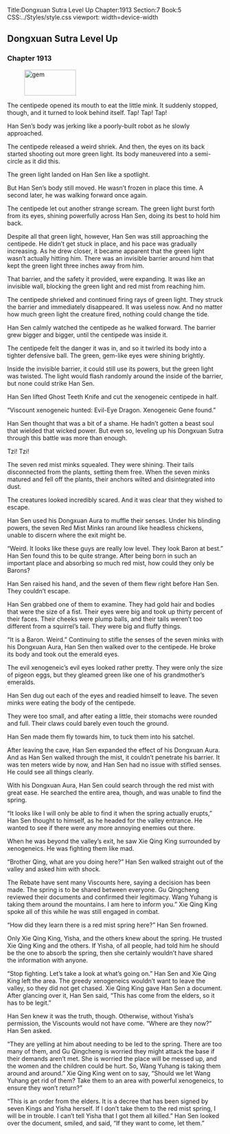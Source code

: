 Title:Dongxuan Sutra Level Up 
Chapter:1913 
Section:7 
Book:5 
CSS:../Styles/style.css 
viewport: width=device-width
  
## Dongxuan Sutra Level Up
### Chapter 1913 
<figure>
	<img src="../Images/gem.gif" alt="gem" id="gem" width="120" height="60" />
</figure>
  

  
  The centipede opened its mouth to eat the little mink. It suddenly stopped, though, and it turned to look behind itself. Tap! Tap! Tap!

Han Sen’s body was jerking like a poorly-built robot as he slowly approached.

The centipede released a weird shriek. And then, the eyes on its back started shooting out more green light. Its body maneuvered into a semi-circle as it did this.

The green light landed on Han Sen like a spotlight.

But Han Sen’s body still moved. He wasn’t frozen in place this time. A second later, he was walking forward once again.

The centipede let out another strange scream. The green light burst forth from its eyes, shining powerfully across Han Sen, doing its best to hold him back.

Despite all that green light, however, Han Sen was still approaching the centipede. He didn’t get stuck in place, and his pace was gradually increasing. As he drew closer, it became apparent that the green light wasn’t actually hitting him. There was an invisible barrier around him that kept the green light three inches away from him.

That barrier, and the safety it provided, were expanding. It was like an invisible wall, blocking the green light and red mist from reaching him.

The centipede shrieked and continued firing rays of green light. They struck the barrier and immediately disappeared. It was useless now. And no matter how much green light the creature fired, nothing could change the tide.

Han Sen calmly watched the centipede as he walked forward. The barrier grew bigger and bigger, until the centipede was inside it.

The centipede felt the danger it was in, and so it twirled its body into a tighter defensive ball. The green, gem-like eyes were shining brightly.

Inside the invisible barrier, it could still use its powers, but the green light was twisted. The light would flash randomly around the inside of the barrier, but none could strike Han Sen.

Han Sen lifted Ghost Teeth Knife and cut the xenogeneic centipede in half.

“Viscount xenogeneic hunted: Evil-Eye Dragon. Xenogeneic Gene found.”

Han Sen thought that was a bit of a shame. He hadn’t gotten a beast soul that wielded that wicked power. But even so, leveling up his Dongxuan Sutra through this battle was more than enough.

Tzi! Tzi!

The seven red mist minks squealed. They were shining. Their tails disconnected from the plants, setting them free. When the seven minks matured and fell off the plants, their anchors wilted and disintegrated into dust.

The creatures looked incredibly scared. And it was clear that they wished to escape.

Han Sen used his Dongxuan Aura to muffle their senses. Under his blinding powers, the seven Red Mist Minks ran around like headless chickens, unable to discern where the exit might be.

“Weird. It looks like these guys are really low level. They look Baron at best.” Han Sen found this to be quite strange. After being born in such an important place and absorbing so much red mist, how could they only be Barons?

Han Sen raised his hand, and the seven of them flew right before Han Sen. They couldn’t escape.

Han Sen grabbed one of them to examine. They had gold hair and bodies that were the size of a fist. Their eyes were big and took up thirty percent of their faces. Their cheeks were plump balls, and their tails weren’t too different from a squirrel’s tail. They were big and fluffy things.

“It is a Baron. Weird.” Continuing to stifle the senses of the seven minks with his Dongxuan Aura, Han Sen then walked over to the centipede. He broke its body and took out the emerald eyes.

The evil xenogeneic’s evil eyes looked rather pretty. They were only the size of pigeon eggs, but they gleamed green like one of his grandmother’s emeralds.

Han Sen dug out each of the eyes and readied himself to leave. The seven minks were eating the body of the centipede.

They were too small, and after eating a little, their stomachs were rounded and full. Their claws could barely even touch the ground.

Han Sen made them fly towards him, to tuck them into his satchel.

After leaving the cave, Han Sen expanded the effect of his Dongxuan Aura. And as Han Sen walked through the mist, it couldn’t penetrate his barrier. It was ten meters wide by now, and Han Sen had no issue with stifled senses. He could see all things clearly.

With his Dongxuan Aura, Han Sen could search through the red mist with great ease. He searched the entire area, though, and was unable to find the spring.

“It looks like I will only be able to find it when the spring actually erupts,” Han Sen thought to himself, as he headed for the valley entrance. He wanted to see if there were any more annoying enemies out there.

When he was beyond the valley’s exit, he saw Xie Qing King surrounded by xenogeneics. He was fighting them like mad.

“Brother Qing, what are you doing here?” Han Sen walked straight out of the valley and asked him with shock.

The Rebate have sent many Viscounts here, saying a decision has been made. The spring is to be shared between everyone. Gu Qingcheng reviewed their documents and confirmed their legitimacy. Wang Yuhang is taking them around the mountains. I am here to inform you.” Xie Qing King spoke all of this while he was still engaged in combat.

“How did they learn there is a red mist spring here?” Han Sen frowned.

Only Xie Qing King, Yisha, and the others knew about the spring. He trusted Xie Qing King and the others. If Yisha, of all people, had told him he should be the one to absorb the spring, then she certainly wouldn’t have shared the information with anyone.

“Stop fighting. Let’s take a look at what’s going on.” Han Sen and Xie Qing King left the area. The greedy xenogeneics wouldn’t want to leave the valley, so they did not get chased. Xie Qing King gave Han Sen a document. After glancing over it, Han Sen said, “This has come from the elders, so it has to be legit.”

Han Sen knew it was the truth, though. Otherwise, without Yisha’s permission, the Viscounts would not have come. “Where are they now?” Han Sen asked.

“They are yelling at him about needing to be led to the spring. There are too many of them, and Gu Qingcheng is worried they might attack the base if their demands aren’t met. She is worried the place will be messed up, and the women and the children could be hurt. So, Wang Yuhang is taking them around and around.” Xie Qing King went on to say, “Should we let Wang Yuhang get rid of them? Take them to an area with powerful xenogeneics, to ensure they won’t return?”

“This is an order from the elders. It is a decree that has been signed by seven Kings and Yisha herself. If I don’t take them to the red mist spring, I will be in trouble. I can’t tell Yisha that I got them all killed.” Han Sen looked over the document, smiled, and said, “If they want to come, let them.”

